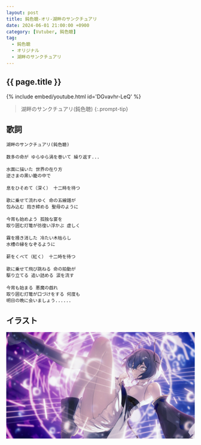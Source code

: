 ```yaml
---
layout: post
title: 鈍色聴-オリ-湖畔のサンクチュアリ
date: 2024-06-01 21:00:00 +0900
category: [Vutuber, 鈍色聴]
tag: 
  - 鈍色聴
  - オリジナル
  - 湖畔のサンクチュアリ
---
```


## {{ page.title }}

{% include embed/youtube.html id='DGvavhr-LeQ' %}

> 湖畔のサンクチュアリ(鈍色聴)
{:.prompt-tip}

## 歌詞

```
湖畔のサンクチュアリ(鈍色聴)

数多の命が ゆらゆら渦を巻いて 繰り返す...

水面に描いた 世界の在り方
逆さまの黒い籠の中で

息をひそめて（深く） 十二時を待つ

歌に乗せて流れゆく 命の五線譜が
包み込む 抱き締める 聖母のように

今宵も始めよう 孤独な宴を
取り囲む灯篭が彷徨い浮かぶ 虚しく

霧を掻き消した 冷たい木枯らし
水槽の縁をなぞるように

薪をくべて（紅く） 十二時を待つ

歌に乗せて飛び跳ねる 命の拍動が
駆り立てる 追い詰める 涙を流す

今宵も始まる 悪魔の戯れ
取り囲む灯篭が口づけをする 何度も
明日の晩に会いましょう......
```

## イラスト

![湖畔のサンクチュアリ](/assets/img/vtuber/yurushi/湖畔のサンクチュアリ-鈍色聴.jpg)
